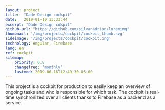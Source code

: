 ```yaml
---
layout: project
title:  "Dade Design cockpit"
date:   2019-01-10 13:33:44
excerpt: "Dade Design cokpit"
github-url: "https://github.com/silvanadrian/loremimg"
thumbnail: '/img/projects/cockpit/cockpit_thumb.svg'
sideimage: '/img/projects/cockpit/cockpit.png'
technology: Angular, Firebase
lang: en
ref: cockpit
sitemap:
    priority: 0.8
    changefreq: 'monthly'
    lastmod: 2019-06-16T12:49:30-05:00
---
```


This project is a cockpit for production to easily keep an overview of ongoing tasks and who is responsible for which task. The cockpit is real-time synchronized over all clients thanks to Firebase as a backend as a service.
